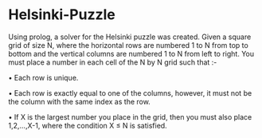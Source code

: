 # Helsinki-Puzzle
Using prolog, a solver for the Helsinki puzzle was created. Given a square grid of size N, where the horizontal rows are numbered 1 to N from top to bottom and the vertical columns are numbered 1 to N from left to right.
You must place a number in each cell of the N by N grid such that :-

• Each row is unique.

• Each row is exactly equal to one of the columns, however, it must not be
the column with the same index as the row.

• If X is the largest number you place in the grid, then you must also place
1,2,...,X-1, where the condition X ≤ N is satisfied.
